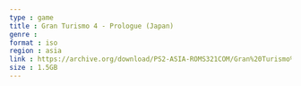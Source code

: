 ```yaml
---
type : game
title : Gran Turismo 4 - Prologue (Japan)
genre : 
format : iso
region : asia
link : https://archive.org/download/PS2-ASIA-ROMS321COM/Gran%20Turismo%204%20-%20Prologue%20%28Japan%29.7z
size : 1.5GB
---
```


